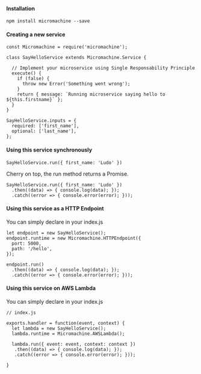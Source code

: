 #### Installation

    npm install micromachine --save

#### Creating a new service

    const Micromachine = require('micromachine');
    
    class SayHelloService extends Micromachine.Service {
      
      // Implement your microservice using Single Responsability Principle
      execute() {
        if (false) {
          throw new Error('Something went wrong');
        }
        return { message: `Running microservice saying hello to ${this.firstname}` };
      }
    }

    SayHelloService.inputs = {
      required: ['first_name'],
      optional: ['last_name'],
    };


#### Using this service synchronously

    SayHelloService.run({ first_name: 'Ludo' })

Cherry on top, the run method returns a Promise.

    SayHelloService.run({ first_name: 'Ludo' })
      .then((data) => { console.log(data); });
      .catch((error => { console.error(error); }));


#### Using this service as a HTTP Endpoint

You can simply declare in your index.js

    let endpoint = new SayHelloService();
    endpoint.runtime = new Micromachine.HTTPEndpoint({
      port: 5000,
      path: '/hello',
    });

    endpoint.run()
      .then((data) => { console.log(data); });
      .catch((error => { console.error(error); }));

#### Using this service on AWS Lambda

You can simply declare in your index.js

    // index.js

    exports.handler = function(event, context) {
      let lambda = new SayHelloService();
      lambda.runtime = Micromachine.AWSLambda();

      lambda.run({ event: event, context: context })
	   .then((data) => { console.log(data); });
       .catch((error => { console.error(error); }));

	}
